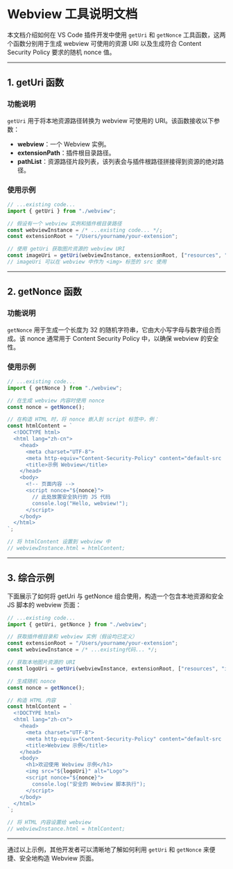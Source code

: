 # Webview 工具说明文档

本文档介绍如何在 VS Code 插件开发中使用 `getUri` 和 `getNonce` 工具函数，这两个函数分别用于生成 webview 可使用的资源 URI 以及生成符合 Content Security Policy 要求的随机 nonce 值。

---

## 1. getUri 函数

### 功能说明

`getUri` 用于将本地资源路径转换为 webview 可使用的 URI。该函数接收以下参数：

- **webview**：一个 Webview 实例。
- **extensionPath**：插件根目录路径。
- **pathList**：资源路径片段列表，该列表会与插件根路径拼接得到资源的绝对路径。

### 使用示例

```typescript
// ...existing code...
import { getUri } from "./webview";

// 假设有一个 webview 实例和插件根目录路径
const webviewInstance = /* ...existing code... */;
const extensionRoot = "/Users/yourname/your-extension";

// 使用 getUri 获取图片资源的 webview URI
const imageUri = getUri(webviewInstance, extensionRoot, ["resources", "images", "logo.png"]);
// imageUri 可以在 webview 中作为 <img> 标签的 src 使用
```

---

## 2. getNonce 函数

### 功能说明

`getNonce` 用于生成一个长度为 32 的随机字符串，它由大小写字母与数字组合而成。该 nonce 通常用于 Content Security Policy 中，以确保 webview 的安全性。

### 使用示例

```typescript
// ...existing code...
import { getNonce } from "./webview";

// 在生成 webview 内容时使用 nonce
const nonce = getNonce();

// 在构造 HTML 时，将 nonce 嵌入到 script 标签中，例：
const htmlContent = `
  <!DOCTYPE html>
  <html lang="zh-cn">
    <head>
      <meta charset="UTF-8">
      <meta http-equiv="Content-Security-Policy" content="default-src 'none'; script-src 'nonce-${nonce}';">
      <title>示例 Webview</title>
    </head>
    <body>
      <!-- 页面内容 -->
      <script nonce="${nonce}">
        // 此处放置安全执行的 JS 代码
        console.log("Hello, webview!");
      </script>
    </body>
  </html>
`;

// 将 htmlContent 设置到 webview 中
// webviewInstance.html = htmlContent;
```

---

## 3. 综合示例

下面展示了如何将 getUri 与 getNonce 组合使用，构造一个包含本地资源和安全 JS 脚本的 webview 页面：

```typescript
// ...existing code...
import { getUri, getNonce } from "./webview";

// 获取插件根目录和 webview 实例（假设均已定义）
const extensionRoot = "/Users/yourname/your-extension";
const webviewInstance = /* ...existing代码... */;

// 获取本地图片资源的 URI
const logoUri = getUri(webviewInstance, extensionRoot, ["resources", "images", "logo.png"]);

// 生成随机 nonce
const nonce = getNonce();

// 构造 HTML 内容
const htmlContent = `
  <!DOCTYPE html>
  <html lang="zh-cn">
    <head>
      <meta charset="UTF-8">
      <meta http-equiv="Content-Security-Policy" content="default-src 'none'; img-src ${webviewInstance.cspSource}; script-src 'nonce-${nonce}';">
      <title>Webview 示例</title>
    </head>
    <body>
      <h1>欢迎使用 Webview 示例</h1>
      <img src="${logoUri}" alt="Logo">
      <script nonce="${nonce}">
        console.log("安全的 Webview 脚本执行");
      </script>
    </body>
  </html>
`;

// 将 HTML 内容设置给 webview
// webviewInstance.html = htmlContent;
```

---

通过以上示例，其他开发者可以清晰地了解如何利用 `getUri` 和 `getNonce` 来便捷、安全地构造 Webview 页面。
